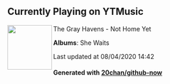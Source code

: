 ## Currently Playing on YTMusic

[<img align="left" width="100" src="https://lh3.googleusercontent.com/qACwKmS4xX12Y6dfPEanBpmpcrtmxXisWamlsFaJ9UQoleuRiv5P90mRi3ibwMzur14z8AXAPd80ueA7jg">](https://music.youtube.com/channel/UCBSzNBOfhhze08n3B04TYAw)

The Gray Havens - Not Home Yet

**Albums**: She Waits

Last updated at 08/04/2020 14:42

#### Generated with [20chan/github-now](https://github.com/20chan/github-now)


<!--
**20chan/20chan** is a ✨ _special_ ✨ repository because its `README.md` (this file) appears on your GitHub profile.

Here are some ideas to get you started:

- 🔭 I’m currently working on ...
- 🌱 I’m currently learning ...
- 👯 I’m looking to collaborate on ...
- 🤔 I’m looking for help with ...
- 💬 Ask me about ...
- 📫 How to reach me: ...
- 😄 Pronouns: ...
- ⚡ Fun fact: ...
-->
